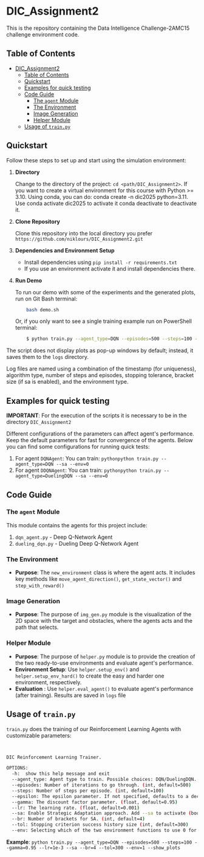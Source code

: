 # DIC_Assignment2

This is the repository containing the Data Intelligence Challenge-2AMC15 challenge environment code.

## Table of Contents
- [DIC\_Assignment2](#dic_assignment2)
  - [Table of Contents](#table-of-contents)
  - [Quickstart](#quickstart)
  - [Examples for quick testing](#examples-for-quick-testing)
  - [Code Guide](#code-guide)
    - [The `agent` Module](#the-agent-module)
    - [The Environment](#the-environment)
    - [Image Generation](#image-generation)
    - [Helper Module](#helper-module)
  - [Usage of `train.py`](#usage-of-trainpy)

## Quickstart
Follow these steps to set up and start using the simulation environment:

1. **Directory**
    
    Change to the directory of the project: ``cd <path/DIC_Assignment2>``. If you want to create a virtual environment for this course with Python >= 3.10. Using conda, you can do: conda create -n dic2025 python=3.11. Use conda activate dic2025 to activate it conda deactivate to deactivate it.
1. **Clone Repository**
    
    Clone this repository into the local directory you prefer ``https://github.com/niklours/DIC_Assignment2.git``
1. **Dependencies and Environment Setup**
    - Install dependencies using ``pip install -r requirements.txt``
    - If you use an environment activate it and install dependencies there.
2. **Run Demo**
      
      To run our demo with some of the experiments and the generated plots, run on Git Bash terminal:
    ```bash
        bash demo.sh
    ```
      Or, if you only want to see a single training example run on PowerShell terminal:
      ```bash 
          $ python train.py --agent_type=DQN --episodes=500 --steps=100 --gamma=0.95 --lr=1e-3 --sa --br=4 --tol=300 --env=1

The script does not display plots as pop-up windows by default; instead, it saves them to the `logs` directory.

Log files are named using a combination of the timestamp (for uniqueness), algorithm type, number of steps and episodes, stopping tolerance, bracket size (if sa is enabled), and the environment type.


      


## Examples for quick testing
**IMPORTANT**: For the execution of the scripts it is necessary to be in the directory
``DIC_Assignment2``

Different configurations of the parameters can affect agent's performance. Keep the default parameters for fast for convergence of the agents. Below you can find some configurations for running quick tests:

   1. For agent ``DQNAgent``: You can train: `pythonpython train.py --agent_type=DQN --sa --env=0`
   2. For agent ``DDQNAgent``: You can train: `pythonpython train.py --agent_type=DuelingDQN --sa --env=0`

## Code Guide

### The `agent` Module
This module contains the agents for this project include:
   1. `dqn_agent.py` - Deep Q-Network Agent
   2. `dueling_dqn.py` - Dueling Deep Q-Network Agent


### The Environment
- **Purpose**: The `new_environment` class is where the agent acts. It includes key methods like `move_agent_direction()`, `get_state_vector()` and `step_with_reward()`

### Image Generation
- **Purpose**: The purpose of `img_gen.py` module is the visualization of the 2D space with the target and obstacles, where the agents acts and the path that selects.

### Helper Module
- **Purpose**: The purpose of `helper.py` module is to provide the creation of the two ready-to-use environments and evaluate agent's performance.
- **Environment Setup**: Use `helper.setup_env()` and `helper.setup_env_hard()` to create the easy and harder one environment, respectively.
- **Evaluation** : Use `helper.eval_agent()` to evaluate agent's performance (after training). Results are saved in `logs` file

## Usage of `train.py`
`train.py` does the training of our Reinforcement Learning Agents with customizable parameters:


```bash


DIC Reinforcement Learning Trainer.

OPTIONS:
  -h:  show this help message and exit
  --agent_type: Agent type to train. Possible choices: DQN/DuelingDQN. (str, default="DQN")
  --episodes: Number of iterations to go through. (int, default=500)
  --steps: Number of steps per episode. (int, default=100)
  --epsilon: The epsilon parameter. If not specified, defaults to a decaying rate. (float, default=None)
  --gamma: The discount factor parameter. (float, default=0.95)
  --lr: The learning rate. (float, default=0.001)
  --sa: Enable Strategic Adaptation approach. Add --sa to activate (boolean, default=False)
  --br: Number of brackets for SA. (int, default=4)
  --tol: Stopping criterion success history size (int, default=300)
  --env: Selecting which of the two environment functions to use 0 for easy, 1 for hard."

```
**Example**: ```python train.py --agent_type=DQN --episodes=500 --steps=100 --gamma=0.95 --lr=1e-3 --sa --br=4 --tol=300 --env=1 --show_plots```

